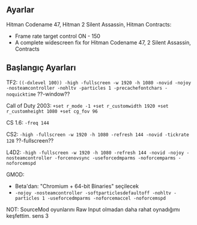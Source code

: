 ## Ayarlar
Hitman Codename 47, Hitman 2 Silent Assassin, Hitman Contracts:
* Frame rate target control ON - 150
* A complete widescreen fix for Hitman Codename 47, 2 Silent Assassin, Contracts

## Başlangıç Ayarları
TF2: ```((-dxlevel 100)) -high -fullscreen -w 1920 -h 1080 -novid -nojoy -nosteamcontroller -nohltv -particles 1 -precachefontchars -noquicktime``` ??-window??

Call of Duty 2003: ```+set r_mode -1 +set r_customwidth 1920 +set r_customheight 1080 +set cg_fov 96```

CS 1.6: ```-freq 144```

CS2: ```-high -fullscreen -w 1920 -h 1080 -refresh 144 -novid -tickrate 128```
??-fullscreen??

L4D2: ```-high -fullscreen -w 1920 -h 1080 -refresh 144 -novid -nojoy -nosteamcontroller -forcenovsync -useforcedmparms -noforcemparms -noforcemspd```

GMOD:
* Beta'dan: "Chromium + 64-bit Binaries" seçilecek
* ```-nojoy -nosteamcontroller -softparticlesdefaultoff -nohltv -particles 1 -useforcedmparms -noforcemaccel -noforcemspd```

NOT: SourceMod oyunlarını Raw Input olmadan daha rahat oynadığımı keşfettim. sens 3
